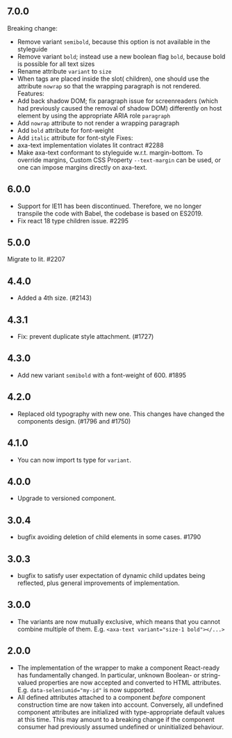 ## 7.0.0

Breaking change:
- Remove variant `semibold`, because this option is not available in the styleguide
- Remove variant `bold`; instead use a new boolean flag `bold`, because bold is possible for all text sizes
- Rename attribute `variant` to `size`
- When tags are placed inside the slot( children), one should use the attribute `nowrap` so that the wrapping paragraph is not rendered.
Features:
- Add back shadow DOM; fix paragraph issue for screenreaders (which had previously caused the removal of shadow DOM) differently on host element by using the appropriate ARIA role `paragraph`
- Add `nowrap` attribute to not render a wrapping paragraph
- Add `bold` attribute for font-weight
- Add `italic` attribute for font-style
Fixes:
- axa-text implementation violates lit contract #2288
- Make axa-text conformant to styleguide w.r.t. margin-bottom. To override margins, Custom CSS Property `--text-margin` can be used, or one can impose margins directly on axa-text.

## 6.0.0

- Support for IE11 has been discontinued. Therefore, we no longer transpile the code with Babel, the codebase is based on ES2019.
- Fix react 18 type children issue. #2295

## 5.0.0

Migrate to lit. #2207

## 4.4.0

- Added a 4th size. (#2143)

## 4.3.1

- Fix: prevent duplicate style attachment. (#1727)

## 4.3.0

- Add new variant `semibold` with a font-weight of 600. #1895

## 4.2.0

- Replaced old typography with new one. This changes have changed the components design. (#1796 and #1750)

## 4.1.0

- You can now import ts type for `variant`.

## 4.0.0

- Upgrade to versioned component.

## 3.0.4

- bugfix avoiding deletion of child elements in some cases. #1790

## 3.0.3

- bugfix to satisfy user expectation of dynamic child updates being reflected, plus general improvements of
  implementation.

## 3.0.0

- The variants are now mutually exclusive, which means that you cannot combine multiple of them. E.g. `<axa-text variant="size-1 bold"></...>`

## 2.0.0

- The implementation of the wrapper to make a component React-ready has
  fundamentally changed. In particular, unknown Boolean- or
  string-valued properties are now accepted and converted to HTML
  attributes. E.g. `data-seleniumid="my-id"` is now supported.
- All defined attributes attached to a component _before_ component
  construction time are now taken into account. Conversely, all undefined
  component attributes are initialized with type-appropriate default
  values at this time. This may amount to a breaking change if the
  component consumer had previously assumed undefined or uninitialized
  behaviour.
